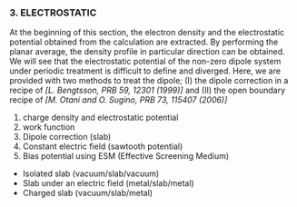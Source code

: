 ### 3. **ELECTROSTATIC**

At the beginning of this section, the electron density and the electrostatic potential obtained from the calculation are extracted.
By performing the planar average, the density profile in particular direction can be obtained.
We will see that the electrostatic potential of the non-zero dipole system under periodic treatment is difficult to define and diverged.
Here, we are provided with two methods to treat the dipole;
(I) the dipole correction in a recipe of _[L. Bengtsson, PRB 59, 12301 (1999)]_
and (II) the open boundary recipe of _[M. Otani and O. Sugino, PRB 73, 115407 (2006)]_

1) charge density and electrostatic potential
2) work function 
3) Dipole correction (slab)
4) Constant electric field (sawtooth potential)
5) Bias potential using ESM (Effective Screening Medium)
- Isolated slab (vacuum/slab/vacuum)
- Slab under an electric field (metal/slab/metal)
- Charged slab (vacuum/slab/metal)
